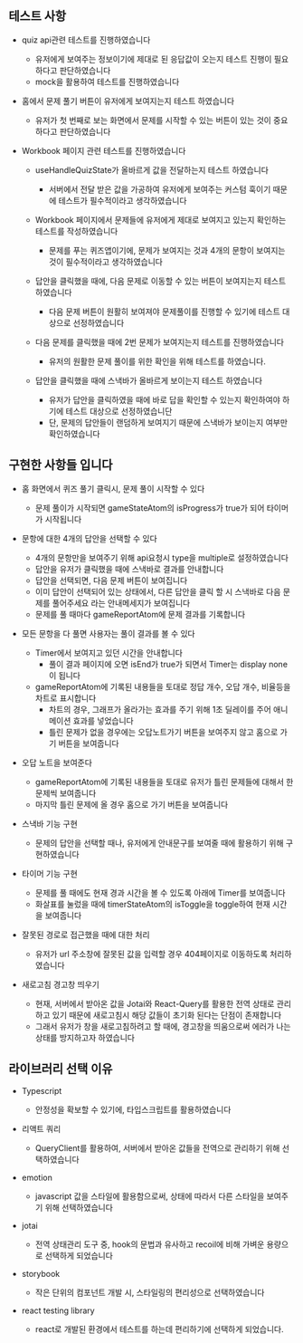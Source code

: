 ## 테스트 사항

- quiz api관련 테스트를 진행하였습니다

  - 유저에게 보여주는 정보이기에 제대로 된 응답값이 오는지 테스트 진행이 필요하다고 판단하였습니다
  - mock을 활용하여 테스트를 진행하였습니다

- 홈에서 문제 풀기 버튼이 유저에게 보여지는지 테스트 하였습니다

  - 유저가 첫 번째로 보는 화면에서 문제를 시작할 수 있는 버튼이 있는 것이 중요하다고 판단하였습니다

- Workbook 페이지 관련 테스트를 진행하였습니다

  - useHandleQuizState가 올바르게 값을 전달하는지 테스트 하였습니다

    - 서버에서 전달 받은 값을 가공하여 유저에게 보여주는 커스텀 훅이기 때문에 테스트가 필수적이라고 생각하였습니다

  - Workbook 페이지에서 문제들에 유저에게 제대로 보여지고 있는지 확인하는 테스트를 작성하였습니다

    - 문제를 푸는 퀴즈앱이기에, 문제가 보여지는 것과 4개의 문항이 보여지는 것이 필수적이라고 생각하였습니다

  - 답안을 클릭했을 때에, 다음 문제로 이동할 수 있는 버튼이 보여지는지 테스트 하였습니다

    - 다음 문제 버튼이 원활히 보여져야 문제풀이를 진행할 수 있기에 테스트 대상으로 선정하였습니다

  - 다음 문제를 클릭했을 때에 2번 문제가 보여지는지 테스트를 진행하였습니다

    - 유저의 원활한 문제 풀이를 위한 확인을 위해 테스트를 하였습니다.

  - 답안을 클릭했을 때에 스낵바가 올바르게 보이는지 테스트 하였습니다
    - 유저가 답안을 클릭하였을 때에 바로 답을 확인할 수 있는지 확인하여야 하기에 테스트 대상으로 선정하였습니단
    - 단, 문제의 답안들이 랜덤하게 보여지기 때문에 스낵바가 보이는지 여부만 확인하였습니다

## 구현한 사항들 입니다

- 홈 화면에서 퀴즈 풀기 클릭시, 문제 풀이 시작할 수 있다

  - 문제 풀이가 시작되면 gameStateAtom의 isProgress가 true가 되어 타이머가 시작됩니다

- 문항에 대한 4개의 답안을 선택할 수 있다

  - 4개의 문항만을 보여주기 위해 api요청시 type을 multiple로 설정하였습니다
  - 답안을 유저가 클릭했을 때에 스낵바로 결과를 안내합니다
  - 답안을 선택되면, 다음 문제 버튼이 보여집니다
  - 이미 답안이 선택되어 있는 상태에서, 다른 답안을 클릭 할 시 스낵바로 다음 문제를 풀어주세요 라는 안내메세지가 보여집니다
  - 문제를 풀 때마다 gameReportAtom에 문제 결과를 기록합니다

- 모든 문항을 다 풀면 사용자는 풀이 결과를 볼 수 있다

  - Timer에서 보여지고 있던 시간을 안내합니다
    - 풀이 결과 페이지에 오면 isEnd가 true가 되면서 Timer는 display none이 됩니다
  - gameReportAtom에 기록된 내용들을 토대로 정답 개수, 오답 개수, 비율등을 차트로 표시합니다
    - 차트의 경우, 그래프가 올라가는 효과를 주기 위해 1초 딜레이를 주어 애니메이션 효과를 넣었습니다
    - 틀린 문제가 없을 경우에는 오답노트가기 버튼을 보여주지 않고 홈으로 가기 버튼을 보여줍니다

- 오답 노트을 보여준다

  - gameReportAtom에 기록된 내용들을 토대로 유저가 틀린 문제들에 대해서 한 문제씩 보여줍니다
  - 마지막 틀린 문제에 올 경우 홈으로 가기 버튼을 보여줍니다

- 스낵바 기능 구현

  - 문제의 답안을 선택할 때나, 유저에게 안내문구를 보여줄 때에 활용하기 위해 구현하였습니다

- 타이머 기능 구현

  - 문제를 풀 때에도 현재 경과 시간을 볼 수 있도록 아래에 Timer를 보여줍니다
  - 화살표를 눌렀을 때에 timerStateAtom의 isToggle을 toggle하여 현재 시간을 보여줍니다

- 잘못된 경로로 접근했을 때에 대한 처리

  - 유저가 url 주소창에 잘못된 값을 입력할 경우 404페이지로 이동하도록 처리하였습니다

- 새로고침 경고창 띄우기
  - 현재, 서버에서 받아온 값을 Jotai와 React-Query를 활용한 전역 상태로 관리하고 있기 때문에 새로고침시 해당 값들이 초기화 된다는 단점이 존재합니다
  - 그래서 유저가 창을 새로고침하려고 할 때에, 경고창을 띄움으로써 에러가 나는 상태를 방지하고자 하였습니다

## 라이브러리 선택 이유

- Typescript

  - 안정성을 확보할 수 있기에, 타입스크립트를 활용하였습니다

- 리액트 쿼리

  - QueryClient를 활용하여, 서버에서 받아온 값들을 전역으로 관리하기 위해 선택하였습니다

- emotion

  - javascript 값을 스타일에 활용함으로써, 상태에 따라서 다른 스타일을 보여주기 위해 선택하였습니다

- jotai

  - 전역 상태관리 도구 중, hook의 문법과 유사하고 recoil에 비해 가벼운 용량으로 선택하게 되었습니다

- storybook

  - 작은 단위의 컴포넌트 개발 시, 스타일링의 편리성으로 선택하였습니다

- react testing library
  - react로 개발된 환경에서 테스트를 하는데 편리하기에 선택하게 되었습니다.

